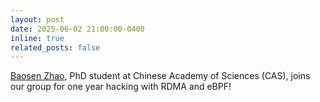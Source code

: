 ```yaml
---
layout: post
date: 2025-06-02 21:00:00-0400
inline: true
related_posts: false
---
```


[Baosen Zhao](https://jackmygreat.github.io/), PhD student at Chinese Academy of Sciences (CAS), joins our group for one year hacking with RDMA and eBPF!
